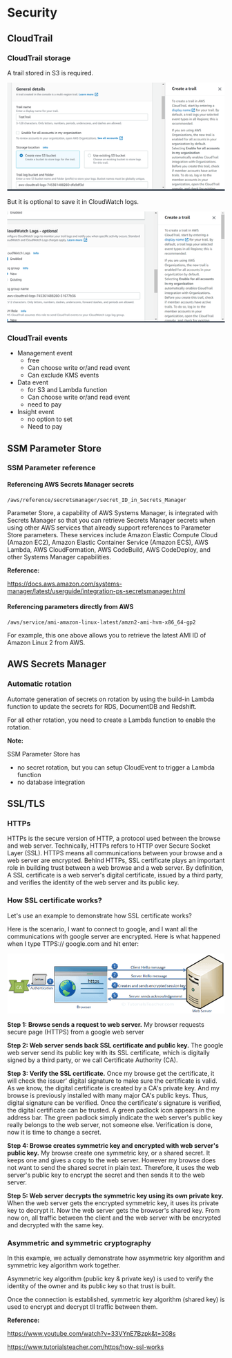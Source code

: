 # Security

## CloudTrail

### CloudTrail storage

A trail stored in S3 is required.

![CloudTrail_Storage_S3](Security_Images/CloudTrail_Storage_S3.png)

 But it is optional to save it in CloudWatch logs.

![](Security_Images/CloudTrail_Storage_CloudWatch_Log.png)

### CloudTrail events

* Management event
  -  free
  - Can choose write or/and read event
  - Can exclude KMS events
* Data event
  - for S3 and Lambda function
  - Can choose write or/and read event
  - need to pay
* Insight event
  - no option to set 
  - Need to pay

## SSM Parameter Store

### SSM Parameter reference

#### Referencing AWS Secrets Manager secrets

```
/aws/reference/secretsmanager/secret_ID_in_Secrets_Manager
```

Parameter Store, a capability of AWS Systems Manager, is integrated with Secrets Manager so that you can retrieve Secrets Manager secrets when using other AWS services that already support references to Parameter Store parameters. These services include Amazon Elastic Compute Cloud (Amazon EC2), Amazon Elastic Container Service (Amazon ECS), AWS Lambda, AWS CloudFormation, AWS CodeBuild, AWS CodeDeploy, and other Systems Manager capabilities.

**Reference:** 

https://docs.aws.amazon.com/systems-manager/latest/userguide/integration-ps-secretsmanager.html

#### Referencing parameters directly from AWS

```
/aws/service/ami-amazon-linux-latest/amzn2-ami-hvm-x86_64-gp2
```

For example, this one above allows you to retrieve the latest AMI ID of Amazon Linux 2 from AWS.

## AWS Secrets Manager

### Automatic rotation

Automate generation of secrets on rotation by using the build-in Lambda function to update the secrets for RDS, DocumentDB and Redshift. 

For all other rotation, you need to create a Lambda function to enable the rotation. 

**Note:**

SSM Parameter Store has

- no secret rotation, but you can setup CloudEvent to trigger a Lambda function
- no database integration

## SSL/TLS

### HTTPs

HTTPs is the secure version of HTTP, a protocol used between the browse and web server. Technically, HTTPs refers to HTTP over Secure Socket Layer (SSL). HTTPS means all communications between your browse and a web server are encrypted. Behind HTTPs, SSL certificate plays an important role in building trust between a web browse and a web server. By definition, A SSL certificate is a web server's digital certificate, issued by a third party, and verifies the identity of the web server and its public key. 

### How SSL certificate works?

Let's use an example to demonstrate how SSL certificate works?

Here is the scenario, I want to connect to google, and I want all the communications with google server are encrypted.  Here is what happened when I type TTPS:// google.com and hit enter:

![](Security_Images/ssl_handshake.png)

**Step 1: Browse sends a request to web server.** My browser requests secure page (HTTPS) from a google web server

**Step 2: Web server sends back SSL certificate and public key.** The google web server send its public key with its SSL certificate, which is digitally signed by a third party, or we call Certificate Authority (CA).

**Step 3: Verify the SSL certificate.** Once my browse get the certificate, it will check the issuer' digital signature to make sure the certificate is valid. As we know, the digital certificate is created by a CA's private key. And my browse is previously installed with many major CA's public keys. Thus, digital signature can be verified. Once the certificate's signature is verified, the digital certificate can be trusted. A green padlock icon appears in the address bar. The green padlock simply indicate the web server's public key really belongs to the web server, not someone else. Verification is done, now it is time to change a secret.

**Step 4: Browse creates symmetric key and encrypted with web server's public key.** My browse create one symmetric key, or a shared secret. It keeps one and gives a copy to the web server. However my browse does not want to send the shared secret in plain text. Therefore, it uses the web server's public key to encrypt the secret and then sends it to the web server. 

**Step 5: Web server decrypts the symmetric key using its own private key.** When the web server gets the encrypted symmetric key, it uses its private key to decrypt it. Now the web server gets the browser's shared key. From now on, all traffic between the client and the web server with be encrypted and decrypted with the same key. 

### Asymmetric and symmetric cryptography

In this example, we actually demonstrate how asymmetric key algorithm and symmetric key algorithm work together. 

Asymmetric key algorithm (public key & private key) is used to verify the identity of the owner and its public key so that trust is built. 

Once the connection is established, symmetric key algorithm (shared key) is used to encrypt and decrypt tll traffic between them. 

**Reference:**

https://www.youtube.com/watch?v=33VYnE7Bzpk&t=308s

https://www.tutorialsteacher.com/https/how-ssl-works